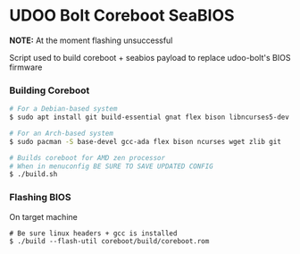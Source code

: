 # UDOO Bolt Coreboot SeaBIOS

**NOTE:** At the moment flashing unsuccessful 

Script used to build coreboot + seabios payload to replace udoo-bolt's BIOS firmware

### Building Coreboot

```sh
# For a Debian-based system
$ sudo apt install git build-essential gnat flex bison libncurses5-dev wget zlib1g-dev libssl-dev

# For an Arch-based system
$ sudo pacman -S base-devel gcc-ada flex bison ncurses wget zlib git

# Builds coreboot for AMD zen processor
# When in menuconfig BE SURE TO SAVE UPDATED CONFIG
$ ./build.sh
```

### Flashing BIOS

On target machine

```
# Be sure linux headers + gcc is installed
$ ./build --flash-util coreboot/build/coreboot.rom
```
